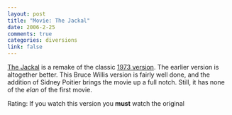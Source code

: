 ```yaml
--- 
layout: post
title: "Movie: The Jackal"
date: 2006-2-25
comments: true
categories: diversions
link: false
---
```

<a href="http://imdb.com/title/tt0119395/" title="The Jackal">The Jackal</a> is a remake of the classic <a href="http://imdb.com/title/tt0069947/" title="The Day of The Jackal">1973 version</a>. The earlier version is altogether better. This Bruce Willis version is fairly well done, and the addition of Sidney Poitier brings the movie up a full notch. Still, it has none of the <i>elan</i> of the first movie.

Rating: If you watch this version you <strong>must</strong> watch the original
